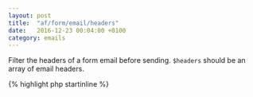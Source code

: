 ```yaml
---
layout: post
title:  "af/form/email/headers"
date:   2016-12-23 00:04:00 +0100
category: emails
---
```


Filter the headers of a form email before sending. `$headers` should be an array of email headers.

{% highlight php startinline %}
<?php

function filter_email_headers( $headers, $email, $form, $fields ) {
	// Add a copy to john@doe.com
	$headers[] = 'Cc: john@doe.com';
    
    return $headers;
}
add_filter( 'af/form/email/headers', 'filter_email_headers', 10, 4 );
add_filter( 'af/form/email/headers/id=FORM_ID', 'filter_email_headers', 10, 4 );
add_filter( 'af/form/email/headers/key=FORM_KEY', 'filter_email_headers', 10, 4 );

{% endhighlight %}